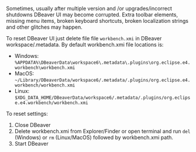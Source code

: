 Sometimes, usually after multiple version and /or upgrades/incorrect shutdowns DBeaver UI may become corrupted.
Extra toolbar elements, missing menu items, broken keyboard shortcuts, broken localization strings and other glitches may happen.

To reset DBeaver UI just delete file file `workbench.xmi` in DBeaver workspace/.metadata.
By default workbench.xmi file locations is:
- Windows: `%APPDATA%\DBeaverData\workspace6\.metadata\.plugins\org.eclipse.e4.workbench\workbench.xmi`
- MacOS: `~/Library/DBeaverData/workspace6/.metadata/.plugins/org.eclipse.e4.workbench/workbench.xmi`
- Linux: `$XDG_DATA_HOME/DBeaverData/workspace6/.metadata/.plugins/org.eclipse.e4.workbench/workbench.xmi`

To reset settings:

1. Close DBeaver
2. Delete workbench.xmi from Explorer/Finder or open terminal and run `del` (Windows) or `rm` (Linux/MacOS) followed by workbench.xmi path.
3. Start DBeaver
